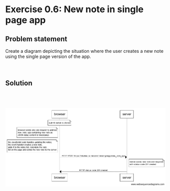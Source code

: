 # Exercise 0.6: New note in single page app

## Problem statement

Create a diagram depicting the situation where the user creates a new note using the single page version of the app.
<br> <br> <br>

## Solution 
<br>
<br>

![solutiondiagram](0.6.png)